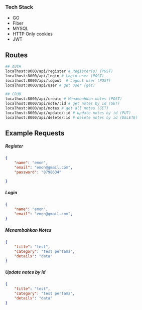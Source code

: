 
### Tech Stack ###
* GO
* Fiber
* MYSQL
* HTTP Only cookies
* JWT

## Routes
```sh
## AUTH
localhost:8000/api/register # Register(s) (POST)
localhost:8000/api/login # Login user (POST)
localhost:8000/api/logout  # Logout user (POST)
localhost:8000/api/user # get user (get)

## CRUD
localhost:8000/api/create # Menambahkan notes (POST)
localhost:8000/api/note/:id # get notes by id (GET)
localhost:8000/api/notes # get all notes (GET)
localhost:8000/api/update/:id # update notes by id (PUT)
localhost:8000/api/delete/:id # delete notes by id (DELETE)
```

## Example Requests
##### Register 
```json
{
    "name": "emon",
    "email": "emon@gmail.com",
    "password": "8798634"

}
```

##### Login 
```json
{
    "name": "emon",
    "email": "emon@gmail.com",
}
```

##### Menambahkan Notes 
```json
{
    "title": "test",
    "category": "test pertama",
    "details": "data"
}

```

##### Update notes by id
```json
{
    "title": "test",
    "category": "test pertama",
    "details": "data"
}

```
